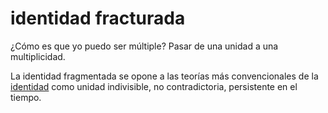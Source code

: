# identidad fracturada

¿Cómo es que yo puedo ser múltiple? Pasar de una unidad a una multiplicidad.

La identidad fragmentada se opone a las teorías más convencionales de la [identidad](identidad.md) como unidad indivisible, no contradictoria, persistente en el tiempo.
